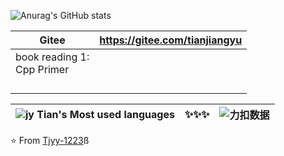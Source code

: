 ![Anurag's GitHub stats](https://github-readme-stats.vercel.app/api?username=Tjyy-1223&theme=deafult&show_icons=true)

| Gitee                           | https://gitee.com/tianjiangyu |
| ------------------------------- | ----------------------------- |
| book reading 1:<br />Cpp Primer |                               |
|                                 |                               |
|                                 |                               |
|                                 |                               |
|                                 |                               |



| ![jy Tian's Most used languages](https://github-readme-stats.vercel.app/api/top-langs/?username=Tjyy-1223&layout=compact&hide_border=true&langs_count=10) | ✨✨✨  | ![力扣数据](https://stats.justsong.cn/api/leetcode?username=Jy_Tian&cn=true) |
| :----------------------------------------------------------: | :--: | :----------------------------------------------------------: |



⭐️ From [Tjyy-1223](https://github.com/Tjyy-1223)ß
